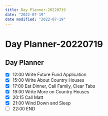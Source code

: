 ```yaml
---
title: Day Planner-20220719
date: "2022-07-19"
date modified: "2022-07-19"
---
```


# Day Planner-20220719

## Day Planner
- [x] 12:00 Write Future Fund Application
- [x] 15:00 Write About Country Houses
- [x] 17:00 Eat Dinner, Call Family, Clear Tabs
- [x] 19:00 Write More on Country Houses
- [x] 20:15 Call Matt
- [x] 21:00 Wind Down and Sleep
- [ ] 22:00 END
